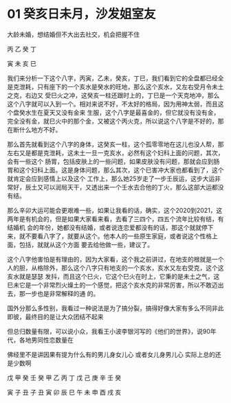 # 01 癸亥日未月，沙发姐室友

大龄未婚，想结婚但不大出去社交，机会把握不住


丙 乙 癸 丁

寅 未 亥 巳




我们来分析一下这个八字，丙寅，乙未，癸亥，丁巳，我们看到它的全盘都已经全是克泄耗，只有座下的一个亥水是癸水的旺地，那么这个亥水，又左右受月令未土之克，右边又
受巳火之冲，这癸亥一柱还跟时上的，丁巳是一个天克地冲，那么这个八字就可以入到一个。相对来说不好，不太好的格局，因为用神太弱，而且这个盘癸水生在夏天又没有金来
生服，这个八字是最喜金的，但它就没有没有金，完全没有金，就巳火中的那个金，又被这个丙火克，所以说这个八字是不好的，那在断什么地方不好。

那么首先就看到这个八字的身体，这癸亥一柱，这个孤零零地在这儿也没人帮，那左右又是都是克泄耗，这未土一旦一克亥水，必然有这个妇科上面的问题，其次，会有一些这个
肠胃，包括皮肤上的一些问题，如果皮肤没有问题，那就会应到肠胃和这个妇科上面。这是身体问题，那么其次，这个巳害冲大家也都看到了，这个就肯定会应到感情上以及这个
工作上，那么她25岁走了一步壬辰运，这步大运非常好，辰土又可以润局天干，又透出来一个壬水去合他的丁火，那么这部大运都没有结。

那么辛卯大运可能会更艰难一些，如果让我看的话，确实，这个2020到2021，这两年是有机会的，但是如果大家看来看，去看了三四个，四五个流年比较有结，有结婚机
会的年份，她都没有结婚，或者说连恋爱都没有的话，那这个就就停下来，就不要看八字了，就要从这个。他本人的一些原生家庭，或者说这个性格上面，包括，就就从这个方面
要去给他做一些，建议了。

这个八字他害怕是有理由的，因为大家看，这个我之前讲过，在地支的根就是一个人的胆，从格除外，那么这个八字只有地支的一个亥水，亥水又左右受克，这个这亥水就是瑟瑟
发抖，而且这个巳火，它这个巳火在时上，它秉的是未土之气，这巳未它是一个非常烈火燥土的一个感觉，把这个亥水克的非常厉害，所以不敢迈出去，那一步也是非常解释的通
的。




国外分那么多性别，我看过一种说法是为了搞分裂，搞得好像大家有多么不同非此即彼，最终目的是让大众团结不起来

但总归数量有限，可以说小众，我看王小波李银河写的《他们的世界》，说90年代，各地男同性恋数量在

佛经里不是讲因果有提为什么有的男儿身女儿心 或者女儿身男儿心 实际上总的还是少数啊






戊 甲 癸 壬 癸 甲 乙 丙 丁 戊 己 庚 辛 壬 癸

寅 子 丑 子 丑 寅 卯 辰 巳 午 未 申 酉 戌 亥